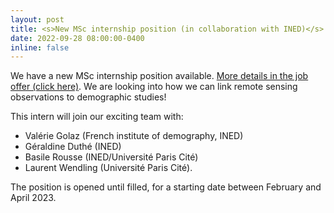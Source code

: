 ```yaml
---
layout: post
title: <s>New MSc internship position (in collaboration with INED)</s> (filled)
date: 2022-09-28 08:00:00-0400
inline: false
---
```


We have a new MSc internship position available. <a href="https://basiler.github.io/assets/pdf/stage_M2_LIPADE_INED_DiiP_2023.pdf">More details in the job offer (click here)</a>. We are looking into how we can link remote sensing observations to demographic studies!

This intern will join our exciting team with:
 - Valérie Golaz (French institute of demography, INED)
 - Géraldine Duthé (INED)
 - Basile Rousse (INED/Université Paris Cité)
 - Laurent Wendling (Université Paris Cité).

The position is opened until filled, for a starting date between February and April 2023.
